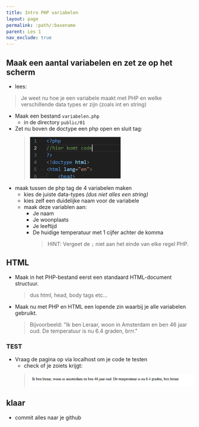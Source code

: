 ```yaml
---
title: Intro PHP variabelen
layout: page
permalink: :path/:basename
parent: Les 1
nav_exclude: true
---
```


## Maak een aantal variabelen en zet ze op het scherm

- lees:
> Je weet nu hoe je een variabele maakt met PHP en welke verschillende data types er zijn (zoals int en string)

- Maak een bestand `variabelen.php`
    - in de directory `public/01`
- Zet nu boven de doctype een php open en sluit tag:
    > ![](img/phptag.PNG)
- maak tussen de php tag de 4 variabelen maken
    - kies de juiste data-types *(dus niet alles een string)* 
    - kies zelf een duidelijke naam voor de variabele
    - maak deze variablen aan:
        - Je naam
        - Je woonplaats
        - Je leeftijd
        - De huidige temperatuur met 1 cijfer achter de komma
            > HINT:  Vergeet de `;` niet aan het einde van elke regel PHP.

## HTML

- Maak in het PHP-bestand eerst een standaard HTML-document structuur.
    > dus html, head, body tags etc...
- Maak nu met PHP en HTML een lopende zin waarbij je alle variabelen gebruikt. 
    > Bijvoorbeeld: "Ik ben Leraar, woon in Amsterdam en ben 46 jaar oud. De temperatuur is nu 6.4 graden, brrr."


### TEST

- Vraag de pagina op via localhost om je code te testen  
    - check of je zoiets krijgt:
    > ![](img/var.PNG)


## klaar
- commit alles naar je github

